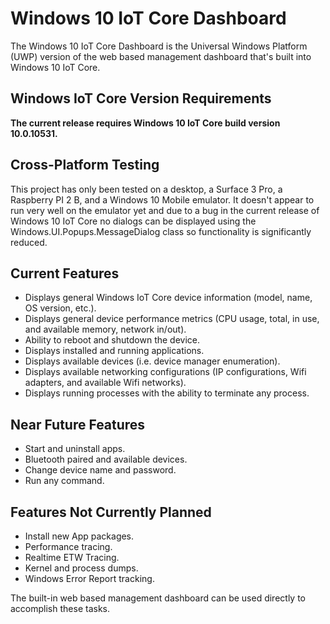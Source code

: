 # Windows 10 IoT Core Dashboard
The Windows 10 IoT Core Dashboard is the Universal Windows Platform (UWP) version of the web based management dashboard that's built into Windows 10 IoT Core.

## Windows IoT Core Version Requirements
**The current release requires Windows 10 IoT Core build version 10.0.10531.**

## Cross-Platform Testing
This project has only been tested on a desktop, a Surface 3 Pro, a Raspberry PI 2 B, and a Windows 10 Mobile emulator.  It doesn't appear to run very well on the emulator yet and due to a bug in the current release of Windows 10 IoT Core no dialogs can be displayed using the Windows.UI.Popups.MessageDialog class so functionality is significantly reduced.

## Current Features
* Displays general Windows IoT Core device information (model, name, OS version, etc.).
* Displays general device performance metrics (CPU usage, total, in use, and available memory, network in/out).
* Ability to reboot and shutdown the device.
* Displays installed and running applications.
* Displays available devices (i.e. device manager enumeration).
* Displays available networking configurations (IP configurations, Wifi adapters, and available Wifi networks).
* Displays running processes with the ability to terminate any process.

## Near Future Features
* Start and uninstall apps.
* Bluetooth paired and available devices.
* Change device name and password.
* Run any command.

## Features Not Currently Planned
* Install new App packages.
* Performance tracing.
* Realtime ETW Tracing.
* Kernel and process dumps.
* Windows Error Report tracking.

The built-in web based management dashboard can be used directly to accomplish these tasks.
